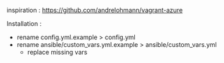 inspiration : https://github.com/andrelohmann/vagrant-azure


Installation :
- rename config.yml.example > config.yml
- rename ansible/custom_vars.yml.example > ansible/custom_vars.yml
  * replace missing vars
